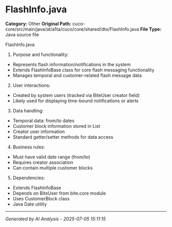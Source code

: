 # FlashInfo.java

**Category:** Other
**Original Path:** cuco-core/src/main/java/at/a1ta/cuco/core/shared/dto/FlashInfo.java
**File Type:** Java source file

FlashInfo.java

1. Purpose and functionality:
- Represents flash information/notifications in the system
- Extends FlashInfoBase class for core flash messaging functionality
- Manages temporal and customer-related flash message data

2. User interactions:
- Created by system users (tracked via BiteUser creator field)
- Likely used for displaying time-bound notifications or alerts

3. Data handling:
- Temporal data: from/to dates
- Customer block information stored in List
- Creator user information
- Standard getter/setter methods for data access

4. Business rules:
- Must have valid date range (from/to)
- Requires creator association
- Can contain multiple customer blocks

5. Dependencies:
- Extends FlashInfoBase
- Depends on BiteUser from bite.core module
- Uses CustomerBlock class
- Java Date utility

---
*Generated by AI Analysis - 2025-07-05 15:11:15*
